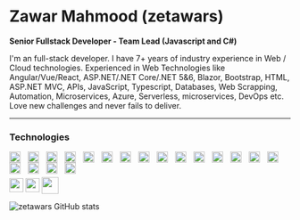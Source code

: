 #  Zawar Mahmood (zetawars)

**Senior Fullstack Developer - Team Lead (Javascript and C#)**

I'm an full-stack developer. I have 7+ years of industry experience in Web / Cloud technologies. Experienced in Web Technologies like Angular/Vue/React, ASP.NET/.NET Core/.NET 5&6, Blazor, Bootstrap, HTML, ASP.NET MVC, APIs, JavaScript, Typescript, Databases, Web Scrapping, Automation, Microservices, Azure, Serverless, microservices, DevOps etc. Love new challenges and never fails to deliver.

---

### Technologies

<img align="left" alt="CSharp" style=" width:20px; padding-right:10px;" src="https://cdn.jsdelivr.net/gh/devicons/devicon/icons/csharp/csharp-original.svg" />
<img  align="left" style=" width:20px; padding-right:10px;" src="https://cdn.jsdelivr.net/gh/devicons/devicon/icons/dotnetcore/dotnetcore-original.svg" />
<img align="left" style=" width:20px; padding-right:10px;" src="https://cdn.jsdelivr.net/gh/devicons/devicon/icons/php/php-original.svg" />
<img align="left" alt="Angular" style=" width:20px; padding-right:10px;" src="https://cdn.jsdelivr.net/gh/devicons/devicon/icons/angularjs/angularjs-plain.svg" />
<img align="left" alt="React" style=" width:20px; padding-right:10px;" src="https://cdn.jsdelivr.net/gh/devicons/devicon/icons/react/react-original.svg" />
<img align="left" style=" width:20px; padding-right:10px;" src="https://cdn.jsdelivr.net/gh/devicons/devicon/icons/vuejs/vuejs-original.svg" />
<img align="left" alt="TypeScript" style=" width:20px; padding-right:10px;" src="https://cdn.jsdelivr.net/gh/devicons/devicon/icons/typescript/typescript-plain.svg" />
<img align="left" style=" width:20px; padding-right:10px;" src="https://cdn.jsdelivr.net/gh/devicons/devicon/icons/jquery/jquery-original.svg" />
<img align="left" alt="JavaScript" style=" width:20px; padding-right:10px;" src="https://cdn.jsdelivr.net/gh/devicons/devicon/icons/javascript/javascript-plain.svg" />

<img align="left" alt="HTML" style=" width:20px; padding-right:10px;" src="https://cdn.jsdelivr.net/gh/devicons/devicon/icons/html5/html5-plain.svg" />
<img align="left" alt="CSS" style=" width:20px; padding-right:10px;" src="https://cdn.jsdelivr.net/gh/devicons/devicon/icons/css3/css3-plain.svg" />
<img  align="left" style=" width:20px; padding-right:10px;" src="https://cdn.jsdelivr.net/gh/devicons/devicon/icons/bootstrap/bootstrap-original.svg" />
<img  align="left" style=" width:20px; padding-right:10px;" src="https://cdn.jsdelivr.net/gh/devicons/devicon/icons/materialui/materialui-original.svg" />


<img align="left" alt="Git" style=" width:20px; padding-right:10px;" src="https://cdn.jsdelivr.net/gh/devicons/devicon/icons/git/git-original.svg" />
<img align="left" style=" width:20px; padding-right:10px;" src="https://cdn.jsdelivr.net/gh/devicons/devicon/icons/bitbucket/bitbucket-original.svg" />

<img align="left" alt="Linux" style=" width:20px; padding-right:10px;" src="https://cdn.jsdelivr.net/gh/devicons/devicon/icons/linux/linux-original.svg" />
<img align="left" alt="NodeJS" style=" width:20px; padding-right:10px;" src="https://cdn.jsdelivr.net/gh/devicons/devicon/icons/nodejs/nodejs-original.svg" />
<img align="left" style=" width:20px; padding-right:10px;" src="https://cdn.jsdelivr.net/gh/devicons/devicon/icons/selenium/selenium-original.svg" />
          
<img  align="left" style=" width:20px; padding-right:10px;" src="https://cdn.jsdelivr.net/gh/devicons/devicon/icons/electron/electron-original.svg" />


              
<br />
<br />


<a href="https://www.linkedin.com/in/zetawars/"><img src="https://img.shields.io/badge/linkedin-%230077B5.svg?&style=for-the-badge&logo=linkedin&logoColor=white" height=25></a> <a href="https://stackoverflow.com/users/7716341/zetawars"><img src="https://img.shields.io/badge/stackoverflow-%23f48024.svg?&style=for-the-badge&logo=stackoverflow&logoColor=white" height=25></a> 
<a href="mailto:zetawars@hotmail.com">
<img src="https://shields.io/badge/email-black?logo=&style=for-the-badge" height=30 style="position:absolute; margin-top:-2px;padding-left:4px " ></a>

![zetawars GitHub stats](https://github-readme-stats.vercel.app/api?username=zetawars&show_icons=true&theme=dracula)

